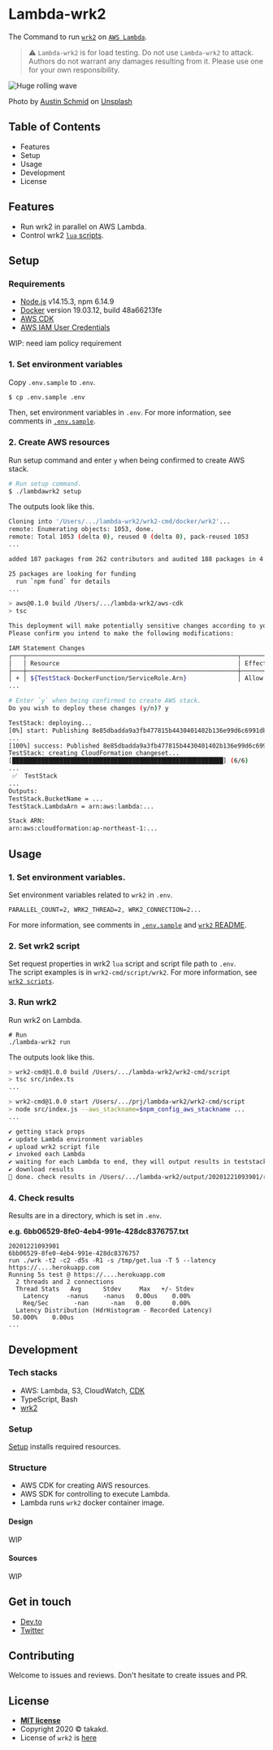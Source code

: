 # Lambda-wrk2

The Command to run [`wrk2`](https://github.com/giltene/wrk2) on [`AWS Lambda`](https://aws.amazon.com/jp/lambda/). 

> ⚠️ `Lambda-wrk2` is for load testing. Do not use `Lambda-wrk2` to attack. Authors do not warrant any damages resulting from it. Please use one for your own responsibility.


![Huge rolling wave](docs/austin-schmid-_rThRCcLV6U-unsplash_modified.jpg?raw=true)

<span>Photo by <a href="https://unsplash.com/@schmidy?utm_source=unsplash&amp;utm_medium=referral&amp;utm_content=creditCopyText">Austin Schmid</a> on <a href="https://unsplash.com/s/photos/wave?utm_source=unsplash&amp;utm_medium=referral&amp;utm_content=creditCopyText">Unsplash</a></span>

## Table of Contents

* Features
* Setup
* Usage
* Development
* License

## Features

* Run wrk2 in parallel on AWS Lambda.
* Control wrk2 [`lua` scripts](https://github.com/giltene/wrk2/tree/master/scripts).

## Setup

### Requirements

* [Node.js](https://nodejs.org/en/) v14.15.3, npm 6.14.9
* [Docker](https://www.docker.com/) version 19.03.12, build 48a66213fe
* [AWS CDK](https://docs.aws.amazon.com/cdk/latest/guide/home.html)
* [AWS IAM User Credentials](https://docs.aws.amazon.com/IAM/latest/UserGuide/id_users.html) 

WIP: need iam policy requirement

### 1. Set environment variables

Copy `.env.sample` to `.env`.

```sh
$ cp .env.sample .env
```

Then, set environment variables in `.env`. For more information, see comments in [`.env.sample`](.env.sample).

### 2. Create AWS resources

Run setup command and enter `y` when being confirmed to create AWS stack.

```sh
# Run setup command.
$ ./lambdawrk2 setup
```

The outputs look like this.

```sh
Cloning into '/Users/.../lambda-wrk2/wrk2-cmd/docker/wrk2'...
remote: Enumerating objects: 1053, done.
remote: Total 1053 (delta 0), reused 0 (delta 0), pack-reused 1053
...

added 187 packages from 262 contributors and audited 188 packages in 4.05s

25 packages are looking for funding
  run `npm fund` for details
...

> aws@0.1.0 build /Users/.../lambda-wrk2/aws-cdk
> tsc

This deployment will make potentially sensitive changes according to your current security approval level (--require-approval broadening).
Please confirm you intend to make the following modifications:

IAM Statement Changes
┌───┬──────────────────────────────────────────────────────────┬────────┬──────────────────────────────────────────────────────────────────────────┬─────────────────────────────────────────────┬───────────┐
│   │ Resource                                                 │ Effect │ Action                                                                   │ Principal                                   │ Condition │
├───┼──────────────────────────────────────────────────────────┼────────┼──────────────────────────────────────────────────────────────────────────┼─────────────────────────────────────────────┼───────────┤
│ + │ ${TestStack-DockerFunction/ServiceRole.Arn}              │ Allow  │ sts:AssumeRole                                                           │ Service:lambda.amazonaws.com                │           │
...
```

```sh
# Enter `y` when being confirmed to create AWS stack.
Do you wish to deploy these changes (y/n)? y
```

```sh
TestStack: deploying...
[0%] start: Publishing 8e85dbadda9a3fb477815b4430401402b136e99d6c6991db630c4d96e638b9b0:current
...
[100%] success: Published 8e85dbadda9a3fb477815b4430401402b136e99d6c6991db630c4d96e638b9b0:current
TestStack: creating CloudFormation changeset...
[██████████████████████████████████████████████████████████] (6/6)
...
 ✅  TestStack
...
Outputs:
TestStack.BucketName = ...
TestStack.LambdaArn = arn:aws:lambda:...

Stack ARN:
arn:aws:cloudformation:ap-northeast-1:...
```

## Usage

### 1. Set environment variables.

Set environment variables related to `wrk2` in `.env`.

```
PARALLEL_COUNT=2, WRK2_THREAD=2, WRK2_CONNECTION=2...
```

For more information, see comments in [`.env.sample`](.env.sample) and [`wrk2` README](https://github.com/giltene/wrk2).

### 2. Set wrk2 script

Set request properties in wrk2 `lua` script and script file path to `.env`.  
The script examples is in `wrk2-cmd/script/wrk2`. For more information, see  [`wrk2 scripts`](https://github.com/giltene/wrk2/trae/master/scripts).

### 3. Run wrk2

Run wrk2 on Lambda.

```
# Run
./lambda-wrk2 run
```

The outputs look like this.

```sh
> wrk2-cmd@1.0.0 build /Users/.../lambda-wrk2/wrk2-cmd/script
> tsc src/index.ts
...

> wrk2-cmd@1.0.0 start /Users/.../prj/lambda-wrk2/wrk2-cmd/script
> node src/index.js --aws_stackname=$npm_config_aws_stackname ...
...

✔ getting stack props
✔ update Lambda environment variables
✔ upload wrk2 script file
✔ invoked each Lambda
✔ waiting for each Lambda to end, they will output results in teststack-teststackworkbucket69bf4ac9-14ou8wvykgxbf bucket
✔ download results
🦄 done. check results in /Users/.../lambda-wrk2/output/20201221093901/result
```

### 4. Check results

Results are in a directory, which is set in `.env`.

**e.g. 6bb06529-8fe0-4eb4-991e-428dc8376757.txt**
```
20201221093901
6bb06529-8fe0-4eb4-991e-428dc8376757
run ./wrk -t2 -c2 -d5s -R1 -s /tmp/get.lua -T 5 --latency https://....herokuapp.com
Running 5s test @ https://....herokuapp.com
  2 threads and 2 connections
  Thread Stats   Avg      Stdev     Max   +/- Stdev
    Latency     -nanus    -nanus   0.00us    0.00%
    Req/Sec       -nan      -nan   0.00      0.00%
  Latency Distribution (HdrHistogram - Recorded Latency)
 50.000%    0.00us
...
```

## Development

### Tech stacks

* AWS: Lambda, S3, CloudWatch, [CDK](https://docs.aws.amazon.com/cdk/latest/guide/home.html)
* TypeScript, Bash
* [wrk2](https://github.com/giltene/wrk2)

### Setup

[Setup](#setup) installs required resources.

### Structure

* AWS CDK for creating AWS resources.
* AWS SDK for controlling to execute Lambda.
* Lambda runs `wrk2` docker container image.

#### Design

WIP

#### Sources

WIP

## Get in touch

- [Dev.to](https://dev.to/takakd)
- [Twitter](https://twitter.com/takakdkd)

## Contributing

Welcome to issues and reviews. Don't hesitate to create issues and PR.

## License

- **[MIT license](http://opensource.org/licenses/mit-license.php)**
- Copyright 2020 © takakd.
- License of `wrk2` is [here](https://github.com/giltene/wrk2)

